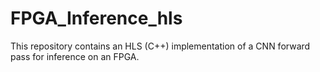 # FPGA_Inference_hls

This repository contains an HLS (C++) implementation of a CNN forward pass for inference on an FPGA. 
